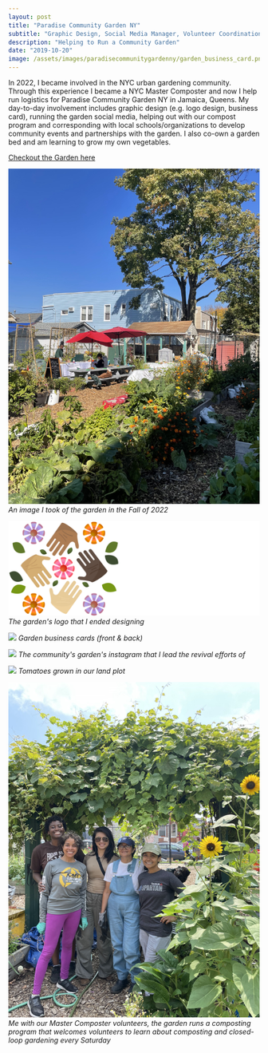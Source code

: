 ```yaml
---
layout: post
title: "Paradise Community Garden NY"
subtitle: "Graphic Design, Social Media Manager, Volunteer Coordination and Outreach"
description: "Helping to Run a Community Garden"
date: "2019-10-20"
image: /assets/images/paradisecommunitygardenny/garden_business_card.png
---
```


In 2022, I became involved in the NYC urban gardening community. Through this experience I became a NYC Master Composter and now I help run logistics for Paradise Community Garden NY in Jamaica, Queens. My day-to-day involvement includes graphic design (e.g. logo design, business card), running the garden social media, helping out with our compost program and corresponding with local schools/organizations to develop community events and partnerships with the garden. I also co-own a garden bed and am learning to grow my own vegetables.

[Checkout the Garden here](https://www.instagram.com/paradisecommunitygarden/)

![](/assets/images/paradisecommunitygardenny/paradise_garden.jpg)
*An image I took of the garden in the Fall of 2022*

![](/assets/images/paradisecommunitygardenny/garden_logo.png)
*The garden's logo that I ended designing*

![](/assets/images/paradisecommunitygardenny/garden_business_card.png)
*Garden business cards (front & back)*

![](/assets/images/paradisecommunitygardenny/garden.gif)
*The community's garden's instagram that I lead the revival efforts of*

![](/assets/images/paradisecommunitygardenny/tomates_from_plot.png)
*Tomatoes grown in our land plot*

![](/assets/images/paradisecommunitygardenny/gracie_with_volunteers.jpg)
*Me with our Master Composter volunteers, the garden runs a composting program that welcomes volunteers to learn about composting and closed-loop gardening every Saturday*







